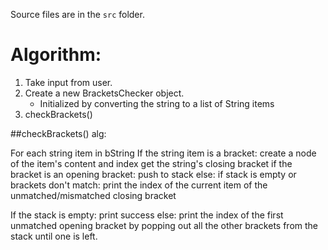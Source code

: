 Source files are in the `src` folder.


# Algorithm: 
1. Take input from user.
2. Create a new BracketsChecker object.
    - Initialized by converting the string to a list of String items
3. checkBrackets()


##checkBrackets() alg:

For each string item in bString
    If the string item is a bracket:
        create a node of the item's content and index
        get the string's closing bracket
        if the bracket is an opening bracket:
            push to stack
        else:
            if stack is empty or brackets don't match:
                print the index of the current item of the unmatched/mismatched closing bracket

If the stack is empty:
    print success
else:
    print the index of the first unmatched opening bracket by popping out all the other brackets from the stack until one is left.




